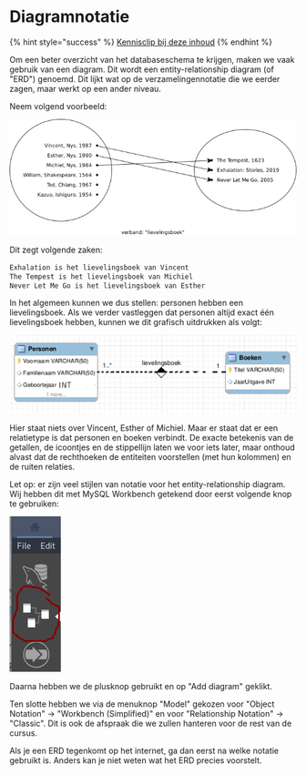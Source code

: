 # Diagramnotatie

{% hint style="success" %}
[Kennisclip bij deze inhoud](https://youtu.be/EEho14DAyZE)
{% endhint %}

Om een beter overzicht van het databaseschema te krijgen, maken we vaak gebruik van een diagram. Dit wordt een entity-relationship diagram \(of "ERD"\) genoemd. Dit lijkt wat op de verzamelingennotatie die we eerder zagen, maar werkt op een ander niveau.

Neem volgend voorbeeld:

![](../../.gitbook/assets/lievelingsboek.png)

Dit zegt volgende zaken:

```text
Exhalation is het lievelingsboek van Vincent
The Tempest is het lievelingsboek van Michiel
Never Let Me Go is het lievelingsboek van Esther
```

In het algemeen kunnen we dus stellen: personen hebben een lievelingsboek. Als we verder vastleggen dat personen altijd exact één lievelingsboek hebben, kunnen we dit grafisch uitdrukken als volgt:

![](../../.gitbook/assets/eerste-erd.png)

Hier staat niets over Vincent, Esther of Michiel. Maar er staat dat er een relatietype is dat personen en boeken verbindt. De exacte betekenis van de getallen, de icoontjes en de stippellijn laten we voor iets later, maar onthoud alvast dat de rechthoeken de entiteiten voorstellen \(met hun kolommen\) en de ruiten relaties.

Let op: er zijn veel stijlen van notatie voor het entity-relationship diagram. Wij hebben dit met MySQL Workbench getekend door eerst volgende knop te gebruiken:

![](../../.gitbook/assets/diagram-editor.png)

Daarna hebben we de plusknop gebruikt en op "Add diagram" geklikt.

Ten slotte hebben we via de menuknop "Model" gekozen voor "Object Notation" → "Workbench \(Simplified\)" en voor "Relationship Notation" → "Classic". Dit is ook de afspraak die we zullen hanteren voor de rest van de cursus.

Als je een ERD tegenkomt op het internet, ga dan eerst na welke notatie gebruikt is. Anders kan je niet weten wat het ERD precies voorstelt.

